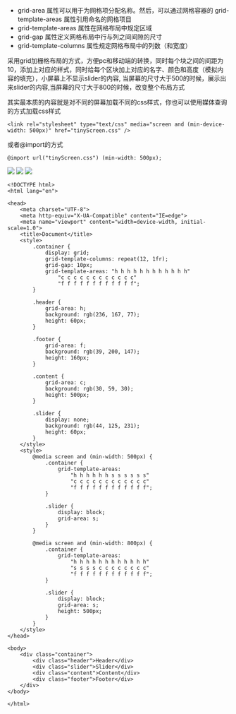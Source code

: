 
- grid-area 属性可以用于为网格项分配名称。然后，可以通过网格容器的 grid-template-areas 属性引用命名的网格项目
- grid-template-areas 属性在网格布局中规定区域
- grid-gap 属性定义网格布局中行与列之间间隙的尺寸
- grid-template-columns 属性规定网格布局中的列数（和宽度）

采用grid加栅格布局的方式，方便pc和移动端的转换，同时每个块之间的间距为10，添加上对应的样式，同时给每个区块加上对应的名字、颜色和高度（模拟内容的填充），小屏幕上不显示slider的内容, 当屏幕的尺寸大于500的时候，展示出来slider的内容,当屏幕的尺寸大于800的时候，改变整个布局方式

其实最本质的内容就是对不同的屏幕加载不同的css样式，你也可以使用媒体查询的方式加载css样式
```
<link rel="stylesheet" type="text/css" media="screen and (min-device-width: 500px)" href="tinyScreen.css" />

```
或者@import的方式

```
@import url("tinyScreen.css") (min-width: 500px);

```
![](https://img2023.cnblogs.com/blog/2483371/202306/2483371-20230614160012991-400872074.png)
![](https://img2023.cnblogs.com/blog/2483371/202306/2483371-20230614160031526-1572883667.png)
![](https://img2023.cnblogs.com/blog/2483371/202306/2483371-20230614160043092-168936583.png)

```
<!DOCTYPE html>
<html lang="en">

<head>
    <meta charset="UTF-8">
    <meta http-equiv="X-UA-Compatible" content="IE=edge">
    <meta name="viewport" content="width=device-width, initial-scale=1.0">
    <title>Document</title>
    <style>
        .container {
            display: grid;
            grid-template-columns: repeat(12, 1fr);
            grid-gap: 10px;
            grid-template-areas: "h h h h h h h h h h h h"
                "c c c c c c c c c c c c"
                "f f f f f f f f f f f f";
        }

        .header {
            grid-area: h;
            background: rgb(236, 167, 77);
            height: 60px;
        }

        .footer {
            grid-area: f;
            background: rgb(39, 200, 147);
            height: 160px;
        }

        .content {
            grid-area: c;
            background: rgb(30, 59, 30);
            height: 500px;
        }

        .slider {
            display: none;
            background: rgb(44, 125, 231);
            height: 60px;
        }
    </style>
    <style>
        @media screen and (min-width: 500px) {
            .container {
                grid-template-areas:
                    "h h h h h h s s s s s s"
                    "c c c c c c c c c c c c"
                    "f f f f f f f f f f f f";
            }

            .slider {
                display: block;
                grid-area: s;
            }
        }

        @media screen and (min-width: 800px) {
            .container {
                grid-template-areas:
                    "h h h h h h h h h h h h"
                    "s s s s c c c c c c c c"
                    "f f f f f f f f f f f f";
            }

            .slider {
                display: block;
                grid-area: s;
                height: 500px;
            }
        }
    </style>
</head>

<body>
    <div class="container">
        <div class="header">Header</div>
        <div class="slider">Slider</div>
        <div class="content">Content</div>
        <div class="footer">Footer</div>
    </div>
</body>

</html>
```